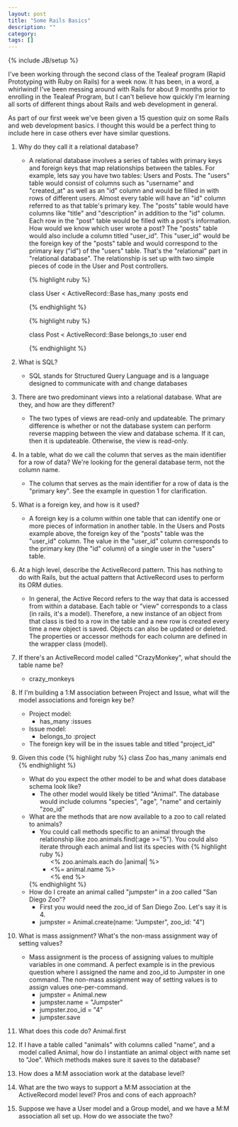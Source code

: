 ```yaml
---
layout: post
title: "Some Rails Basics"
description: ""
category: 
tags: []
---
```

{% include JB/setup %}

I've been working through the second class of the Tealeaf program (Rapid Prototyping with Ruby on Rails) for a week now. It has been, in a word, a whirlwind! I've been messing around with Rails for about 9 months prior to enrolling in the Tealeaf Program, but I can't believe how quickly I'm learning all sorts of different things about Rails and web development in general. 

As part of our first week we've been given a 15 question quiz on some Rails and web development basics. I thought this would be a perfect thing to include here in case others ever have similar questions. 

<!-- more -->

1. Why do they call it a relational database?

    - A relational database involves a series of tables with primary keys and foreign keys that map relationships between the tables. For example, lets say you have two tables: Users and Posts. The "users" table would consist of columns such as "username" and "created_at" as well as an "id" column and would be filled in with rows of different users. Almost every table will have an "id" column referred to as that table's primary key. The "posts" table would have columns like "title" and "description" in addition to the "id" column. Each row in the "post" table would be filled with a post's information. How would we know which user wrote a post? The "posts" table would also include a column titled "user_id". This "user_id" would be the foreign key of the "posts" table and would correspond to the primary key ("id") of the "users" table. That's the "relational" part in "relational database". The relationship is set up with two simple pieces of code in the User and Post controllers.

		{% highlight ruby %}

		class User < ActiveRecord::Base
		  has_many :posts
		end

		{% endhighlight %}

		{% highlight ruby %}

		class Post < ActiveRecord::Base
		  belongs_to :user
		end

		{% endhighlight %}

2. What is SQL?

    - SQL stands for Structured Query Language and is a language designed to communicate with and change databases

3. There are two predominant views into a relational database. What are they, and how are they different?

    - The two types of views are read-only and updateable. The primary difference is whether or not the database system can perform reverse mapping between the view and database schema. If it can, then it is updateable. Otherwise, the view is read-only.

4. In a table, what do we call the column that serves as the main identifier for a row of data? We're looking for the general database term, not the column name.

    - The column that serves as the main identifier for a row of data is the "primary key". See the example in question 1 for clarification.

5. What is a foreign key, and how is it used?

    - A foreign key is a column within one table that can identify one or more pieces of information in another table. In the Users and Posts example above, the foreign key of the "posts" table was the "user_id" column. The value in the "user_id" column corresponds to the primary key (the "id" column) of a single user in the "users" table.

6. At a high level, describe the ActiveRecord pattern. This has nothing to do with Rails, but the actual pattern that ActiveRecord uses to perform its ORM duties.

    - In general, the Active Record refers to the way that data is accessed from within a database. Each table or "view" corresponds to a class (in rails, it's a model). Therefore, a new instance of an object from that class is tied to a row in the table and a new row is created every time a new object is saved. Objects can also be updated or deleted. The properties or accessor methods for each column are defined in the wrapper class (model).

7. If there's an ActiveRecord model called "CrazyMonkey", what should the table name be?

    - crazy_monkeys

8. If I'm building a 1:M association between Project and Issue, what will the model associations and foreign key be?

    - Project model:
        * has_many :issues
    - Issue model:
        * belongs_to :project
    - The foreign key will be in the issues table and titled "project_id"

9. Given this code
{% highlight ruby %}
class Zoo
  has_many :animals
end
{% endhighlight %}
    - What do you expect the other model to be and what does database schema look like?
        * The other model would likely be titled "Animal". The database would include columns "species", "age", "name" and certainly "zoo_id"
    - What are the methods that are now available to a zoo to call related to animals?
        * You could call methods specific to an animal through the relationship like zoo.animals.find(:age >="5"). You could also iterate through each animal and list its species with 
        {% highlight ruby %}
          <ul>
          	<% zoo.animals.each do |animal| %>
          	<li>
          		<%= animal.name %>
          	</li>
          	<% end %>
          </ul>
        {% endhighlight %}
    - How do I create an animal called "jumpster" in a zoo called "San Diego Zoo"?
        * First you would need the zoo_id of San Diego Zoo. Let's say it is 4.
        * jumpster = Animal.create(name: "Jumpster", zoo_id: "4")
10. What is mass assignment? What's the non-mass assignment way of setting values?

    - Mass assignment is the process of assigning values to multiple variables in one command. A perfect example is in the previous question where I assigned the name and zoo_id to Jumpster in one command. The non-mass assignment way of setting values is to assign values one-per-command.
        * jumpster = Animal.new
        * jumpster.name = "Jumpster"
        * jumpster.zoo_id = "4"
        * jumpster.save

11. What does this code do? Animal.first
12. If I have a table called "animals" with columns called "name", and a model called Animal, how do I instantiate an animal object with name set to "Joe". Which methods makes sure it saves to the database?
13. How does a M:M association work at the database level?
14. What are the two ways to support a M:M association at the ActiveRecord model level? Pros and cons of each approach?
15. Suppose we have a User model and a Group model, and we have a M:M association all set up. How do we associate the two?
